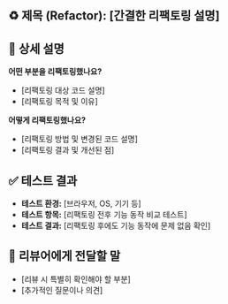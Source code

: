 ## ♻️ 제목 (Refactor): [간결한 리팩토링 설명]

## 📝 상세 설명

**어떤 부분을 리팩토링했나요?**

* [리팩토링 대상 코드 설명]
* [리팩토링 목적 및 이유]

**어떻게 리팩토링했나요?**

* [리팩토링 방법 및 변경된 코드 설명]
* [리팩토링 결과 및 개선된 점]

## ✅ 테스트 결과

* **테스트 환경:** [브라우저, OS, 기기 등]
* **테스트 항목:** [리팩토링 전후 기능 동작 비교 테스트]
* **테스트 결과:** [리팩토링 후에도 기능 동작에 문제 없음 확인]

## 🙋 리뷰어에게 전달할 말

* [리뷰 시 특별히 확인해야 할 부분]
* [추가적인 질문이나 의견]
